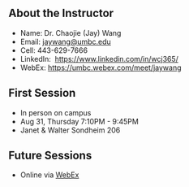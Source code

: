 ## About the Instructor

- Name: Dr. Chaojie (Jay) Wang
- Email: jaywang@umbc.edu
- Cell: 443-629-7666
- LinkedIn:  https://www.linkedin.com/in/wcj365/
- WebEx: https://umbc.webex.com/meet/jaywang

## First Session

- In person on campus
- Aug 31, Thursday 7:10PM - 9:45PM 
- Janet & Walter Sondheim 206

## Future Sessions

- Online via [WebEx](https://umbc.webex.com/meet/jaywang)
  
